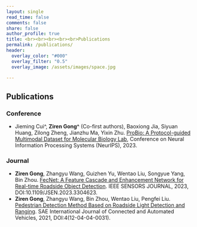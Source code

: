 ```yaml
---
layout: single
read_time: false
comments: false
share: false
author_profile: true
title: <br><br><br><br><br>Publications
permalink: /publications/
header:
  overlay_color: "#000"
  overlay_filter: "0.5"
  overlay_image: /assets/images/space.jpg
  
---
```


## Publications
### Conference

* Jieming Cui^, **Ziren Gong^** (Co-first authors), Baoxiong Jia, Siyuan Huang, Zilong Zheng, Jianzhu Ma, Yixin Zhu. [ProBio: A Protocol-guided Multimodal Dataset for Molecular Biology Lab](https://nips.cc/virtual/2023/poster/73683), Conference on Neural Information Processing Systems (NeurIPS), 2023.

### Journal
* **Ziren Gong**, Zhangyu Wang, Guizhen Yu, Wentao Liu, Songyue Yang, Bin Zhou. [FecNet: A Feature Cascade and Enhancement Network for Real-time Roadside Object Detection](https://ieeexplore.ieee.org/document/10223730). IEEE SENSORS JOURNAL, 2023, DOI:10.1109/JSEN.2023.3304623.
* **Ziren Gong**, Zhangyu Wang, Bin Zhou, Wentao Liu, Pengfei Liu. [Pedestrian Detection Method Based on Roadside Light Detection and Ranging](https://www.sae.org/publications/technical-papers/content/12-04-04-0031/). SAE International Journal of Connected and Automated Vehicles, 2021, DOI:4(12-04-04-0031).
